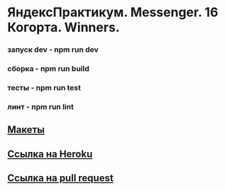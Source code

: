# ЯндексПрактикум. Messenger. 16 Когорта. Winners.

### запуск dev - npm run dev
### сборка - npm run build
### тесты - npm run test
### линт - npm run lint

## [Макеты](https://www.figma.com/file/stvahlrJtohhz9TNIdejFj/Messenger)
## [Ссылка на Heroku](https://gulnazmd.herokuapp.com)
## [Ссылка на pull request](https://github.com/Gulnazmd/middle.messenger.praktikum.yandex/pull/4)